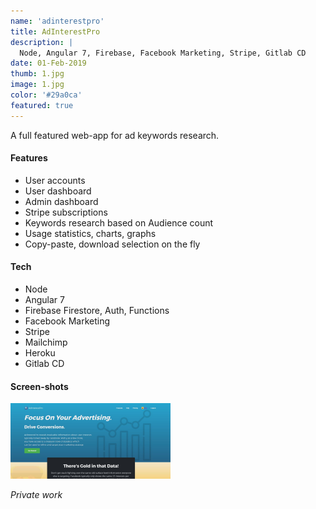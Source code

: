 ```yaml
---
name: 'adinterestpro'
title: AdInterestPro
description: |
  Node, Angular 7, Firebase, Facebook Marketing, Stripe, Gitlab CD  
date: 01-Feb-2019
thumb: 1.jpg
image: 1.jpg
color: '#29a0ca'
featured: true
---
```


A full featured web-app for ad keywords research.


#### Features

- User accounts
- User dashboard
- Admin dashboard
- Stripe subscriptions
- Keywords research based on Audience count
- Usage statistics, charts, graphs
- Copy-paste, download selection on the fly

#### Tech

- Node
- Angular 7
- Firebase Firestore, Auth, Functions
- Facebook Marketing
- Stripe
- Mailchimp
- Heroku
- Gitlab CD

#### Screen-shots

[<img src="1.jpg" width="256">](1.jpg)

*Private work*